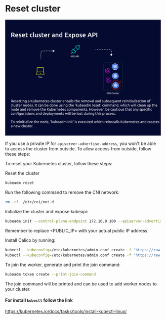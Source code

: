 # Reset cluster

![reset_cluster_join_again](/assets/reset_cluster_join_again.png)

If you use a private IP for `apiserver-advertise-address`, you won't be able to access the cluster from outside. To allow access from outside, follow these steps:

To reset your Kubernetes cluster, follow these steps:

Reset the cluster

```bash
kubeadm reset
```

Run the following command to remove the CNI network:

```bash
rm -rf  /etc/cni/net.d
```

Initialize the cluster and expose kubeapi:

```bash
kubeadm init --control-plane-endpoint 172.16.0.100 --apiserver-advertise-address=<PUBLIC_IP> --pod-network-cidr=192.168.0.0/16 >> /root/kubeinit.log
```

Remember to replace <PUBLIC_IP> with your actual public IP address.

Install Calico by running:

```bash
kubectl --kubeconfig=/etc/kubernetes/admin.conf create -f "https://raw.githubusercontent.com/projectcalico/calico/v3.25.0/manifests/tigera-operator.yaml"
kubectl --kubeconfig=/etc/kubernetes/admin.conf create -f "https://raw.githubusercontent.com/projectcalico/calico/v3.25.0/manifests/custom-resources.yaml"
```

To join the worker, generate and print the join command:

```bash
kubeadm token create --print-join-command
```

The join command will be printed and can be used to add worker nodes to your cluster.

#### For install `kubectl` follow the link

https://kubernetes.io/docs/tasks/tools/install-kubectl-linux/